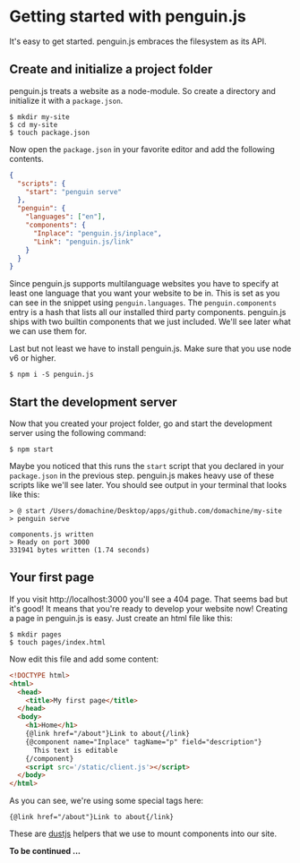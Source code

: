 # Getting started with penguin.js

It's easy to get started. penguin.js embraces the filesystem as its API.

## Create and initialize a project folder

penguin.js treats a website as a node-module. So create a directory and initialize it with a
`package.json`.

    $ mkdir my-site
    $ cd my-site
    $ touch package.json

Now open the `package.json` in your favorite editor and add the following contents.

```json
{
  "scripts": {
    "start": "penguin serve"
  },
  "penguin": {
    "languages": ["en"],
    "components": {
      "Inplace": "penguin.js/inplace",
      "Link": "penguin.js/link"
    }
  }
}
```

Since penguin.js supports multilanguage websites you have to specify at least one language that you want
your website to be in. This is set as you can see in the snippet using `penguin.languages`. The
`penguin.components` entry is a hash that lists all our installed third party components. penguin.js
ships with two builtin components that we just included. We'll see later what we can use them for.

Last but not least we have to install penguin.js. Make sure that you use node v6 or higher.

    $ npm i -S penguin.js

## Start the development server

Now that you created your project folder, go and start the development server using the following
command:

    $ npm start

Maybe you noticed that this runs the `start` script that you declared in your `package.json` in the
previous step. penguin.js makes heavy use of these scripts like we'll see later. You should see
output in your terminal that looks like this:

    > @ start /Users/domachine/Desktop/apps/github.com/domachine/my-site
    > penguin serve

    components.js written
    > Ready on port 3000
    331941 bytes written (1.74 seconds)

## Your first page

If you visit http://localhost:3000 you'll see a 404 page. That seems bad but it's good! It means
that you're ready to develop your website now! Creating a page in penguin.js is easy. Just create an
html file like this:

    $ mkdir pages
    $ touch pages/index.html

Now edit this file and add some content:

```html
<!DOCTYPE html>
<html>
  <head>
    <title>My first page</title>
  </head>
  <body>
    <h1>Home</h1>
    {@link href="/about"}Link to about{/link}
    {@component name="Inplace" tagName="p" field="description"}
      This text is editable
    {/component}
    <script src='/static/client.js'></script>
  </body>
</html>
```

As you can see, we're using some special tags here:

    {@link href="/about"}Link to about{/link}

These are [dustjs](http://www.dustjs.com) helpers that we use to mount components into our site.

**To be continued ...**
